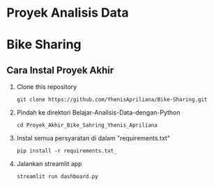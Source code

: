 # Proyek Analisis Data
# Bike Sharing

## Cara Instal Proyek Akhir

1. Clone this repository
   ```
   git clone https://github.com/YhenisApriliana/Bike-Sharing.git
   ```

2. Pindah ke direktori Belajar-Analisis-Data-dengan-Python
   ```
   cd Proyek_Akhir_Bike_Sahring_Yhenis_Apriliana
   ```

3. Instal semua persyaratan di dalam "requirements.txt"
   ```
   pip install -r requirements.txt_
   ```

4. Jalankan streamlit app
   ```
   streamlit run dashboard.py
   ```


